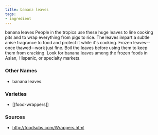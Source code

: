 ```yaml
---
title: banana leaves
tags:
- ingredient
---
```

banana leaves People in the tropics use these huge leaves to line cooking pits and to wrap everything from pigs to rice. The leaves impart a subtle anise fragrance to food and protect it while it's cooking. Frozen leaves--once thawed--work just fine. Boil the leaves before using them to keep them from cracking. Look for banana leaves among the frozen foods in Asian, Hispanic, or specialty markets.

### Other Names

* banana leaves

### Varieties

* [[food-wrappers]]

### Sources
* http://foodsubs.com/Wrappers.html
